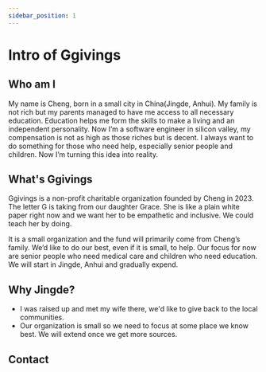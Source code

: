 ```yaml
---
sidebar_position: 1
---
```


# Intro of Ggivings

## Who am I
My name is Cheng, born in a small city in China(Jingde, Anhui). My family is not rich but my parents managed to have me access to all necessary education. Education helps me form the skills to make a living and an independent personality. Now I’m a software engineer in silicon valley, my compensation is not as high as those riches but is decent. I always want to do something for those who need help, especially senior people and children. Now I’m turning this idea into reality.

## What's Ggivings
Ggivings is a non-profit charitable organization founded by Cheng in 2023. The letter G is taking from our daughter Grace. She is like a plain white paper right now and we want her to be empathetic and inclusive. We could teach her by doing.

It is a small organization and the fund will primarily come from Cheng’s family. We’d like to do our best, even if it is small, to help. Our focus for now are senior people who need medical care and children who need education. We will start in Jingde, Anhui and gradually expend.

## Why Jingde?
* I was raised up and met my wife there, we'd like to give back to the local communities.
* Our organization is small so we need to focus at some place we know best. We will extend once we get more sources.

## Contact

